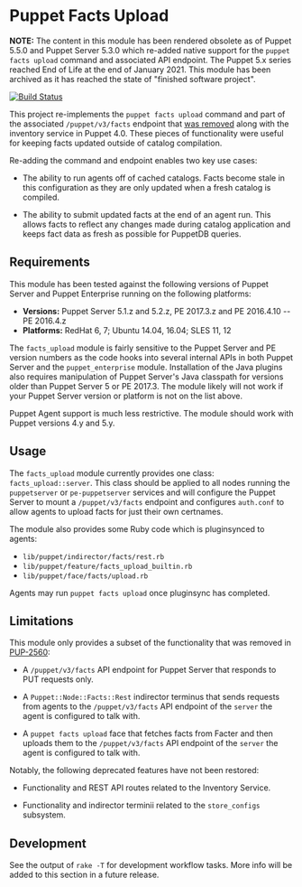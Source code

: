 Puppet Facts Upload
===================

**NOTE:** The content in this module has been rendered obsolete as
of Puppet 5.5.0 and Puppet Server 5.3.0 which re-added native
support for the `puppet facts upload` command and associated
API endpoint. The Puppet 5.x series reached End of Life
at the end of January 2021. This module has been archived
as it has reached the state of "finished software project".

[![Build Status](https://travis-ci.org/Sharpie/puppet-facts_upload.svg?branch=master)](https://travis-ci.org/Sharpie/puppet-facts_upload)

This project re-implements the `puppet facts upload` command and part of the
associated `/puppet/v3/facts` endpoint that [was removed][PUP-2560] along with
the inventory service in Puppet 4.0. These pieces of functionality were useful
for keeping facts updated outside of catalog compilation.

[PUP-2560]: https://tickets.puppetlabs.com/browse/PUP-2560

Re-adding the command and endpoint enables two key use cases:

  - The ability to run agents off of cached catalogs. Facts become stale in this
    configuration as they are only updated when a fresh catalog is compiled.

  - The ability to submit updated facts at the end of an agent run. This allows
    facts to reflect any changes made during catalog application and keeps fact
    data as fresh as possible for PuppetDB queries.


## Requirements

This module has been tested against the following versions of Puppet Server and
Puppet Enterprise running on the following platforms:

  - **Versions:** Puppet Server 5.1.z and 5.2.z,
                  PE 2017.3.z and PE 2016.4.10 -- PE 2016.4.z
  - **Platforms:** RedHat 6, 7; Ubuntu 14.04, 16.04; SLES 11, 12

The `facts_upload` module is fairly sensitive to the Puppet Server and PE
version numbers as the code hooks into several internal APIs in both Puppet
Server and the `puppet_enterprise` module. Installation of the Java plugins
also requires manipulation of Puppet Server's Java classpath for versions
older than Puppet Server 5 or PE 2017.3. The module likely will not work if
your Puppet Server version or platform is not on the list above.

Puppet Agent support is much less restrictive. The module should work with Puppet
versions 4.y and 5.y.


## Usage

The `facts_upload` module currently provides one class: `facts_upload::server`.
This class should be applied to all nodes running the `puppetserver` or
`pe-puppetserver` services and will configure the Puppet Server to mount a
`/puppet/v3/facts` endpoint and configures `auth.conf` to allow agents to
upload facts for just their own certnames.

The module also provides some Ruby code which is pluginsynced to agents:

  - `lib/puppet/indirector/facts/rest.rb`
  - `lib/puppet/feature/facts_upload_builtin.rb`
  - `lib/puppet/face/facts/upload.rb`

Agents may run `puppet facts upload` once pluginsync has completed.


## Limitations

This module only provides a subset of the functionality that was removed in
[PUP-2560][PUP-2560]:

  - A `/puppet/v3/facts` API endpoint for Puppet Server that responds to PUT
    requests only.

  - A `Puppet::Node::Facts::Rest` indirector terminus that sends requests from
    agents to the `/puppet/v3/facts` API endpoint of the `server` the agent is
    configured to talk with.

  - A `puppet facts upload` face that fetches facts from Facter and then
    uploads them to the `/puppet/v3/facts` API endpoint of the `server` the
    agent is configured to talk with.

Notably, the following deprecated features have not been restored:

  - Functionality and REST API routes related to the Inventory Service.

  - Functionality and indirector terminii related to  the `store_configs`
    subsystem.


## Development

See the output of `rake -T` for development workflow tasks. More info will be
added to this section in a future release.
